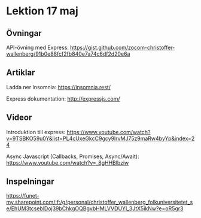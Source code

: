 # Lektion 17 maj

## Övningar

API-övning med Express: https://gist.github.com/zocom-christoffer-wallenberg/91b0e88fcf2fb840e7a74c6df2d20e6a

## Artiklar

Ladda ner Insomnia: https://insomnia.rest/

Express dokumentation: http://expressjs.com/

## Videor

Introduktion till express: https://www.youtube.com/watch?v=9TSBKO59u0Y&list=PL4cUxeGkcC9gcy9lrvMJ75z9maRw4byYp&index=24

Async Javascript (Callbacks, Promises, Async/Await): https://www.youtube.com/watch?v=_8gHHBlbziw

## Inspelningar

https://funet-my.sharepoint.com/:f:/g/personal/christoffer_wallenberg_folkuniversitetet_se/EhUM3tcseblDoj39bChkgOQBgvbHMLVVDUYI_3JtX5ikNw?e=oR5gr3